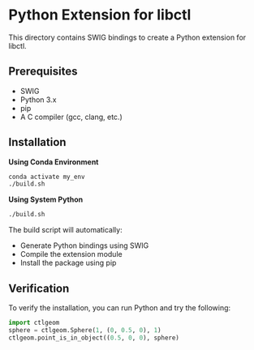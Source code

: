 # Python Extension for libctl

This directory contains SWIG bindings to create a Python extension for libctl.

## Prerequisites
- SWIG
- Python 3.x
- pip
- A C compiler (gcc, clang, etc.)

## Installation

**Using Conda Environment**
   ```bash
   conda activate my_env
   ./build.sh
   ```

**Using System Python**
   ```bash
   ./build.sh
   ```

The build script will automatically:
- Generate Python bindings using SWIG
- Compile the extension module
- Install the package using pip

## Verification

To verify the installation, you can run Python and try the following:
```python
import ctlgeom
sphere = ctlgeom.Sphere(1, (0, 0.5, 0), 1)
ctlgeom.point_is_in_object((0.5, 0, 0), sphere)
```

